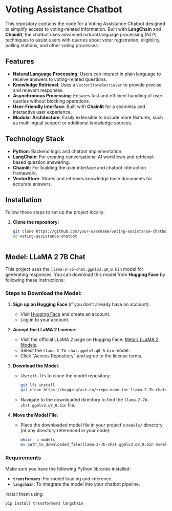 # Voting Assistance Chatbot

This repository contains the code for a Voting Assistance Chatbot designed to simplify access to voting-related information. Built with **LangChain** and **Chainlit**, the chatbot uses advanced natural language processing (NLP) techniques to assist users with queries about voter registration, eligibility, polling stations, and other voting processes.

## Features

- **Natural Language Processing**: Users can interact in plain language to receive answers to voting-related questions.
- **Knowledge Retrieval**: Uses a `VectorStoreRetriever` to provide precise and relevant responses.
- **Asynchronous Processing**: Ensures fast and efficient handling of user queries without blocking operations.
- **User-Friendly Interface**: Built with **Chainlit** for a seamless and interactive user experience.
- **Modular Architecture**: Easily extensible to include more features, such as multilingual support or additional knowledge sources.

## Technology Stack

- **Python**: Backend logic and chatbot implementation.
- **LangChain**: For creating conversational AI workflows and retrieval-based question answering.
- **Chainlit**: For building the user interface and chatbot interaction framework.
- **VectorStore**: Stores and retrieves knowledge base documents for accurate answers.

## Installation

Follow these steps to set up the project locally:

1. **Clone the repository:**
   ```bash
   git clone https://github.com/your-username/voting-assistance-chatbot.git
   cd voting-assistance-chatbot



## Model: LLaMA 2 7B Chat

This project uses the `llama-2-7b-chat.ggmlv3.q8_0.bin` model for generating responses. You can download this model from **Hugging Face** by following these instructions:

### Steps to Download the Model:

1. **Sign up on Hugging Face** (if you don’t already have an account):
   - Visit [Hugging Face](https://huggingface.co/) and create an account.
   - Log in to your account.

2. **Accept the LLaMA 2 License**:
   - Visit the official LLaMA 2 page on Hugging Face: [Meta’s LLaMA 2 Models](https://huggingface.co/meta-llama).
   - Select the `llama-2-7b-chat.ggmlv3.q8_0.bin` model.
   - Click "Access Repository" and agree to the license terms.

3. **Download the Model**:
   - Use `git-lfs` to clone the model repository:
     ```bash
     git lfs install
     git clone https://huggingface.co/<repo-name-for-llama-2-7b-chat>
     ```
   - Navigate to the downloaded directory to find the `llama-2-7b-chat.ggmlv3.q8_0.bin` file.

4. **Move the Model File**:
   - Place the downloaded model file in your project's `models/` directory (or any directory referenced in your code):
     ```bash
     mkdir -p models
     mv path_to_downloaded_file/llama-2-7b-chat.ggmlv3.q8_0.bin models/
     ```

### Requirements

Make sure you have the following Python libraries installed:
- **`transformers`**: For model loading and inference.
- **`langchain`**: To integrate the model into your chatbot pipeline.

Install them using:
```bash
pip install transformers langchain
